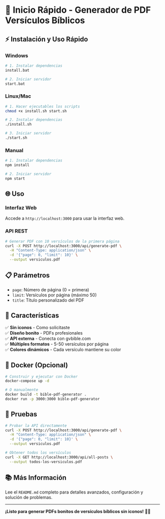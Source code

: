 # 🚀 Inicio Rápido - Generador de PDF Versículos Bíblicos

## ⚡ Instalación y Uso Rápido

### Windows

```bash
# 1. Instalar dependencias
install.bat

# 2. Iniciar servidor
start.bat
```

### Linux/Mac

```bash
# 1. Hacer ejecutables los scripts
chmod +x install.sh start.sh

# 2. Instalar dependencias
./install.sh

# 3. Iniciar servidor
./start.sh
```

### Manual

```bash
# 1. Instalar dependencias
npm install

# 2. Iniciar servidor
npm start
```

## 🌐 Uso

### Interfaz Web

Accede a `http://localhost:3000` para usar la interfaz web.

### API REST

```bash
# Generar PDF con 10 versículos de la primera página
curl -X POST http://localhost:3000/api/generate-pdf \
  -H "Content-Type: application/json" \
  -d '{"page": 0, "limit": 10}' \
  --output versiculos.pdf
```

## 📋 Parámetros

- `page`: Número de página (0 = primera)
- `limit`: Versículos por página (máximo 50)
- `title`: Título personalizado del PDF

## 🎯 Características

✅ **Sin iconos** - Como solicitaste  
✅ **Diseño bonito** - PDFs profesionales  
✅ **API externa** - Conecta con gvbible.com  
✅ **Múltiples formatos** - 5-50 versículos por página  
✅ **Colores dinámicos** - Cada versículo mantiene su color

## 🐳 Docker (Opcional)

```bash
# Construir y ejecutar con Docker
docker-compose up -d

# O manualmente
docker build -t bible-pdf-generator .
docker run -p 3000:3000 bible-pdf-generator
```

## 🧪 Pruebas

```bash
# Probar la API directamente
curl -X POST http://localhost:3000/api/generate-pdf \
  -H "Content-Type: application/json" \
  -d '{"page": 0, "limit": 10}' \
  --output versiculos.pdf

# Obtener todos los versículos
curl -X GET http://localhost:3000/api/all-posts \
  --output todos-los-versiculos.pdf
```

## 📚 Más Información

Lee el `README.md` completo para detalles avanzados, configuración y solución de problemas.

---

**¡Listo para generar PDFs bonitos de versículos bíblicos sin iconos!** 📖✨

